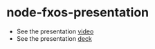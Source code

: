 node-fxos-presentation
======================

- See the presentation [video](https://air.mozilla.org/nicola-greco-node-fxos-ninja-tools-for-firefoxos-development/)
- See the presentation [deck](nicola.github.io/node-fxos-presentation)
